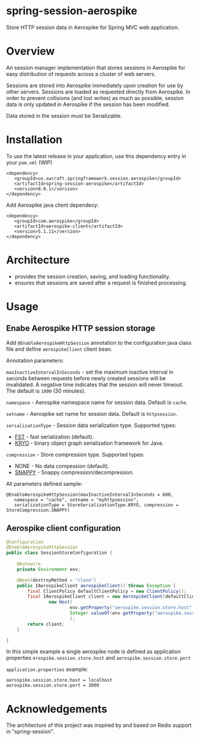 # spring-session-aerospike
Store HTTP session data in Aerospike for Spring MVC web application.

# Overview

An session manager implementation that stores sessions in Aerospike for easy distribution of requests across a cluster of web servers. 

Sessions are stored into Aerospike immediately upon creation for use by other servers. Sessions are loaded as requested directly from Aerospike. In order to prevent collisions (and lost writes) as much as possible, session data is only updated in Aerospike if the session has been modified.

Data stored in the session must be Serializable.

# Installation

To use the latest release in your application, use this dependency entry in your `pom.xml` (WIP)

````
<dependency>
   <groupId>us.swcraft.springframework.session.aerospike</groupId>
   <artifactId>spring-session-aerospike</artifactId>
   <version>0.0.1</version>
</dependency>
````

Add Aerospike java client dependecy:

````
<dependency>
   <groupId>com.aerospike</groupId>
   <artifactId>aerospike-client</artifactId>
   <version>5.1.11</version>
</dependency>
````

# Architecture

- provides the session creation, saving, and loading functionality.
- ensures that sessions are saved after a request is finished processing.

# Usage

## Enabe Aerospike HTTP session storage

Add `@EnableAerospikeHttpSession` annotation to the configuration java class file and define `aerospikeClient` client bean.

Annotation parameters:

`maxInactiveIntervalInSeconds` - set the maximum inactive interval in seconds between requests before newly created sessions will be invalidated. A negative time indicates that the session will never timeout. The default is `1800` (30 minutes).

`namespace` - Aerospike namespace name for session data. Default is `cache`.

`setname` - Aerospike set name for session data. Default is `httpsession`.

`serializationType` - Session data serialization type. Supported types:
- [FST](https://github.com/RuedigerMoeller/fast-serialization) - fast serialization (default).
- [KRYO](https://github.com/EsotericSoftware/kryo) - binary object graph serialization framework for Java.

`compression` - Store compression type. Supported types:
- NONE - No data compession (default).
- [SNAPPY](https://github.com/dain/snappy) - Snappy compression/decompression.

All parameters defined sample:
````
@EnableAerospikeHttpSession(maxInactiveIntervalInSeconds = 600,
   namespace = "cache", setname = "myhttpsession",
   serializationType = StoreSerializationType.KRYO, compression = StoreCompression.SNAPPY)
````

## Aerospike client configuration

````java
@Configuration
@EnableAerospikeHttpSession
public class SessionStoreConfiguration {
    
    @Autowire
    private Environment env;

    @Bean(destroyMethod = "close")
    public IAerospikeClient aerospikeClient() throws Exception {
        final ClientPolicy defaultClientPolicy = new ClientPolicy();
        final IAerospikeClient client = new AerospikeClient(defaultClientPolicy,
                new Host(
                        env.getProperty("aerospike.session.store.host", "localhost"),
                        Integer.valueOf(env.getProperty("aerospike.session.store.port", "3000")))
                        );
        return client;
    }

}
````

In this simple example a single aerospike node is defined as application properties `erospike.session.store.host` and `aerospike.session.store.port`

`application.properties` example:

````
aerospike.session.store.host = localhost
aerospike.session.store.port = 3000
````


# Acknowledgements

The architecture of this project was inspired by and based on Redis support in "spring-session".

